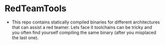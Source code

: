 # RedTeamTools
- This repo contains statically compiled binaries for different architectures that can assist a red teamer. Lets face it toolchains can be tricky and you often find yourself compiling the same binary (after you misplaced the last one).
